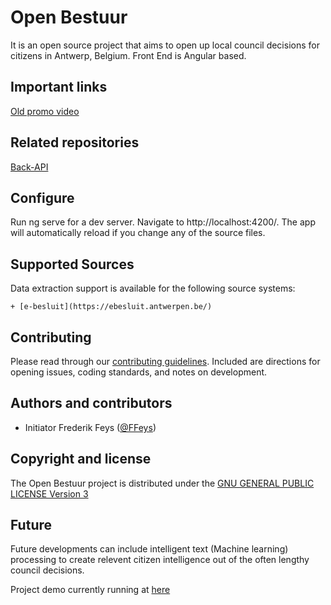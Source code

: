 # Open Bestuur 

It is an open source project that aims to open up local council decisions for citizens in Antwerp, Belgium. Front End is Angular based.

## Important links

[Old promo video](https://www.youtube.com/watch?v=HktyXjdLedI)

## Related repositories

[Back-API](https://github.com/freddiefish/ob-app-back)

## Configure 

Run ng serve for a dev server. Navigate to http://localhost:4200/. The app will automatically reload if you change any of the source files.

## Supported Sources

Data extraction support is available for the following source systems:

    + [e-besluit](https://ebesluit.antwerpen.be/)

## Contributing

Please read through our [contributing guidelines](https://github.com/freddiefish/ob-app-back/blob/master/CONTRIBUTING.md). Included are directions for opening issues, coding standards, and notes on development.

## Authors and contributors

 + Initiator Frederik Feys ([@FFeys](https://twitter.com/ffeys))

## Copyright and license

The Open Bestuur project is distributed under the [GNU GENERAL PUBLIC LICENSE Version 3](https://opensource.org/licenses/GPL-3.0)

## Future

Future developments can include intelligent text (Machine learning) processing to create relevent citizen intelligence out of the often lengthy council decisions. 

Project demo currently running at [here](https://ob-app-db2b6.firebaseapp.com)